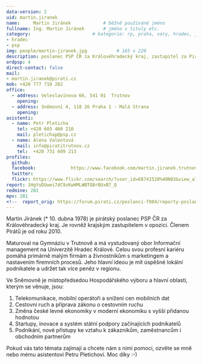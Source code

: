 ```yaml
---
data-version: 2
uid: martin.jiranek
name:     Martin Jiránek      		# běžně používáné jméno
fullname: Ing. Martin Jiránek  		# jméno s tituly etc.
category:                 		# kategorie: rp, praha, vary, hradec, jmk, senat
- hradec
- psp
img: people/martin-jiranek.jpg           # 165 x 220
description: poslanec PSP ČR za Královéhradecký kraj, zastupitel za Piráty a Stranu Zelených v zastupitelstvu Královéhradeckého kraje # kratký popis, max 160 znaků
ordpsp: 4
direct-contact: false
mail:
- martin.jiranek@pirati.cz
mob: +420 777 719 282
office: 
  - address: Veleslavínova 66, 541 01  Trutnov
    opening:
  - address: Sněmovní 4, 118 26 Praha 1 - Malá Strana
    opening:
asistenti:
  - name: Petr Pleticha
    tel: +420 603 460 210
    mail: pletichap@psp.cz
  - name: Alena Valentová
    mail: info@piratitrutnov.cz
    tel:  +420 731 609 213
profiles:
  github:
  facebook:				https://www.facebook.com/martin.jiranek.trutnov
  twitter:
  flickr: https://www.flickr.com/search/?user_id=68741528%40N03&view_all=1&text=martin%20jir%C3%A1nek
report: 1HgYuDUwei7dC9zKwHMLWBTGBrBUxB7_Q
redmine: 281
mpv: 281
<!--  report_orig: https://forum.pirati.cz/poslanci-f884/reporty-poslance-martina-jiranka-t39058.html-->
---
```


Martin Jiránek (* 10. dubna 1978) je pirátský poslanec PSP ČR za Královéhradecký kraj. Je rovněž krajským zastupitelem v opozici. Členem Pirátů je od roku 2010.

Maturoval na Gymnáziu v Trutnově a má vystudovaný obor Informační management na Univerzitě Hradec Králové. Celou svou profesní kariéru pomáhá primárně malým firmám a živnostníkům s marketingem a nastavením firemních procesů. Jeho hlavní ideou je mít úspěšné lokální podnikatele a udržet tak více peněz v regionu.

Ve Sněmovně je místopředsedou Hospodářského výboru a hlavní oblasti, kterým se věnuje, jsou:
1. Telekomunikace, mobilní operátoři a snížení cen mobilních dat
2. Cestovní ruch a příprava zákonu o cestovním ruchu
3. Změna české levné ekonomiky v moderní ekonomiku s vyšší přidanou hodnotou
4. Startupy, inovace a systém státní podpory začínajících podnikatelů
5. Podnikání, nové přístupy ke vztahu k zákazníkům, zaměstnancům i obchodním partnerům

Pokud vás tato témata zajímají a chcete nám s nimi pomoci, ozvěte se mně nebo mému asistentovi Petru Pletichovi. Moc díky :-)
